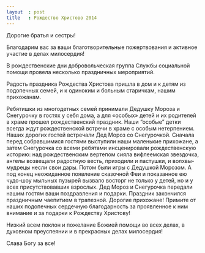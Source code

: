 ```yaml
---
layout  : post
title   : Рождество Христово 2014
---
```

Дорогие братья и сестры!

Благодарим вас за ваши благотворительные пожертвования и активное участие в делах милосердия!

В рождественские дни добровольческая группа Службы социальной помощи провела несколько праздничных мероприятий.

Радость праздника Рождества Христова пришла в дом и к детям из подопечных семей, и к одиноким и больным старичкам, нашим прихожанам.

Ребятишки из многодетных семей принимали Дедушку Мороза и Снегурочку в гостях у себя дома, а для «особых» детей и их родителей в храме прошел рождественский праздник.
Наши “особые” детки всегда ждут рождественской встречи в храме с особым нетерпением.
Наших дорогих гостей встречали Дед Мороз со Снегурочкой. Сначала перед собравшимися гостями выступили наши маленькие прихожане, а затем Снегурочка со всеми ребятами инсценировали рождественскую историю: над рождественским вертепом сияла вифлеемская звездочка, ангелы возвещали радостную весть, приходили и пастушки, и волхвы-мудрецы несли свои дары. Потом были игры с Дедушкой Морозом. А под конец неожиданное появление сказочной Феи и показанное ею чудо-шоу мыльных пузырей вызвало восторг не только у детей, но и у всех присутствовавших взрослых.
Дед Мороз и Снегурочка передали нашим гостям ваши поздравления и подарки.
Праздник закончился праздничным чаепитием в трапезной.
Дорогие прихожане! Примите от наших подопечных сердечную благодарность за проявленное к ним внимание и за подарки к Рождеству Христову!

Низкий всем поклон и пожелание Божией помощи во всех делах, в духовном преуспеянии и в прекрасных делах милосердия!

Слава Богу за все!
